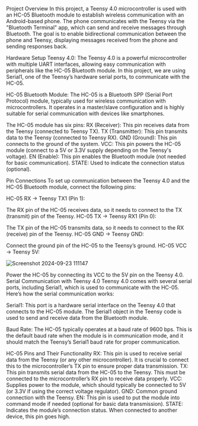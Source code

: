 Project Overview In this project, a Teensy 4.0 microcontroller is used with an HC-05 Bluetooth module to establish wireless communication with an Android-based phone. The phone communicates with the Teensy via the "Bluetooth Terminal" app, which can send and receive messages through Bluetooth. The goal is to enable bidirectional communication between the phone and Teensy, displaying messages received from the phone and sending responses back.

Hardware Setup Teensy 4.0: The Teensy 4.0 is a powerful microcontroller with multiple UART interfaces, allowing easy communication with peripherals like the HC-05 Bluetooth module. In this project, we are using Serial1, one of the Teensy’s hardware serial ports, to communicate with the HC-05.

HC-05 Bluetooth Module: The HC-05 is a Bluetooth SPP (Serial Port Protocol) module, typically used for wireless communication with microcontrollers. It operates in a master/slave configuration and is highly suitable for serial communication with devices like smartphones.

The HC-05 module has six pins: RX (Receiver): This pin receives data from the Teensy (connected to Teensy TX). TX (Transmitter): This pin transmits data to the Teensy (connected to Teensy RX). GND (Ground): This pin connects to the ground of the system. VCC: This pin powers the HC-05 module (connect to a 5V or 3.3V supply depending on the Teensy's voltage). EN (Enable): This pin enables the Bluetooth module (not needed for basic communication). STATE: Used to indicate the connection status (optional).

Pin Connections To set up communication between the Teensy 4.0 and the HC-05 Bluetooth module, connect the following pins:

HC-05 RX → Teensy TX1 (Pin 1):

The RX pin of the HC-05 receives data, so it needs to connect to the TX (transmit) pin of the Teensy. HC-05 TX → Teensy RX1 (Pin 0):

The TX pin of the HC-05 transmits data, so it needs to connect to the RX (receive) pin of the Teensy. HC-05 GND → Teensy GND:

Connect the ground pin of the HC-05 to the Teensy’s ground. HC-05 VCC → Teensy 5V:

![Screenshot 2024-09-23 111147](https://github.com/user-attachments/assets/bd63b72b-c723-4ba7-bd31-5c294e1be245)

Power the HC-05 by connecting its VCC to the 5V pin on the Teensy 4.0. Serial Communication with Teensy 4.0 Teensy 4.0 comes with several serial ports, including Serial1, which is used to communicate with the HC-05. Here’s how the serial communication works:

Serial1: This port is a hardware serial interface on the Teensy 4.0 that connects to the HC-05 module. The Serial1 object in the Teensy code is used to send and receive data from the Bluetooth module.

Baud Rate: The HC-05 typically operates at a baud rate of 9600 bps. This is the default baud rate when the module is in communication mode, and it should match the Teensy’s Serial1 baud rate for proper communication.

HC-05 Pins and Their Functionality RX: This pin is used to receive serial data from the Teensy (or any other microcontroller). It is crucial to connect this to the microcontroller’s TX pin to ensure proper data transmission. TX: This pin transmits serial data from the HC-05 to the Teensy. This must be connected to the microcontroller’s RX pin to receive data properly. VCC: Supplies power to the module, which should typically be connected to 5V (or 3.3V if using the correct voltage regulator). GND: Common ground connection with the Teensy. EN: This pin is used to put the module into command mode if needed (optional for basic data transmission). STATE: Indicates the module’s connection status. When connected to another device, this pin goes high.
